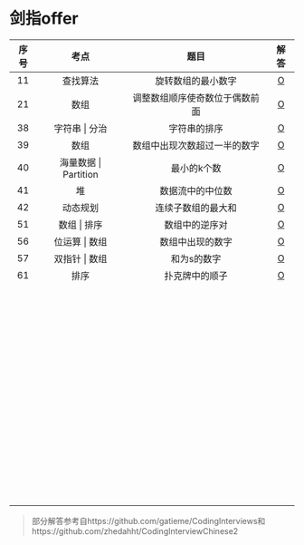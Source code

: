 # 剑指offer

| 序号 |         考点          |              题目              |                        解答                         |
| :--: | :-------------------: | :----------------------------: | :-------------------------------------------------: |
|  11  |       查找算法        |       旋转数组的最小数字       |       [O](剑指offer/11-旋转数组的最小数字.md)       |
|  21  |         数组          | 调整数组顺序使奇数位于偶数前面 | [O](剑指offer/21-调整数组顺序使奇数位于偶数前面.md) |
|  38  |    字符串 \| 分治     |          字符串的排序          |          [O](剑指offer/38-字符串的排序.md)          |
|  39  |         数组          |  数组中出现次数超过一半的数字  |  [O](剑指offer/39-数组中出现次数超过一半的数字.md)  |
|  40  | 海量数据 \| Partition |          最小的k个数           |          [O](剑指offer/40-最小的k个数.md)           |
|  41  |          堆           |        数据流中的中位数        |        [O](剑指offer/41-数据流中的中位数.md)        |
|  42  |       动态规划        |       连续子数组的最大和       |       [O](剑指offer/42-连续子数组的最大和.md)       |
|  51  |     数组 \| 排序      |         数组中的逆序对         |         [O](剑指offer/51-数组中的逆序对.md)         |
|  56  |    位运算 \| 数组     |        数组中出现的数字        |        [O](剑指offer/56-数组中出现的数字.md)        |
|  57  |    双指针 \| 数组     |          和为s的数字           |          [O](剑指offer/57-和为s的数字.md)           |
|  61  |         排序          |         扑克牌中的顺子         |         [O](剑指offer/61-扑克牌中的顺子.md)         |
|      |                       |                                |                                                     |
|      |                       |                                |                                                     |
|      |                       |                                |                                                     |
|      |                       |                                |                                                     |
|      |                       |                                |                                                     |
|      |                       |                                |                                                     |
|      |                       |                                |                                                     |
|      |                       |                                |                                                     |
|      |                       |                                |                                                     |
|      |                       |                                |                                                     |
|      |                       |                                |                                                     |
|      |                       |                                |                                                     |
|      |                       |                                |                                                     |
|      |                       |                                |                                                     |
|      |                       |                                |                                                     |
|      |                       |                                |                                                     |
|      |                       |                                |                                                     |
|      |                       |                                |                                                     |
|      |                       |                                |                                                     |
|      |                       |                                |                                                     |
|      |                       |                                |                                                     |
|      |                       |                                |                                                     |
|      |                       |                                |                                                     |
|      |                       |                                |                                                     |
|      |                       |                                |                                                     |
|      |                       |                                |                                                     |
|      |                       |                                |                                                     |
|      |                       |                                |                                                     |
|      |                       |                                |                                                     |
|      |                       |                                |                                                     |
|      |                       |                                |                                                     |
|      |                       |                                |                                                     |
|      |                       |                                |                                                     |
|      |                       |                                |                                                     |
|      |                       |                                |                                                     |
|      |                       |                                |                                                     |
|      |                       |                                |                                                     |
|      |                       |                                |                                                     |
|      |                       |                                |                                                     |
|      |                       |                                |                                                     |
|      |                       |                                |                                                     |
|      |                       |                                |                                                     |
|      |                       |                                |                                                     |
|      |                       |                                |                                                     |
|      |                       |                                |                                                     |
|      |                       |                                |                                                     |
|      |                       |                                |                                                     |
|      |                       |                                |                                                     |
|      |                       |                                |                                                     |
|      |                       |                                |                                                     |
|      |                       |                                |                                                     |
|      |                       |                                |                                                     |
|      |                       |                                |                                                     |
|      |                       |                                |                                                     |
|      |                       |                                |                                                     |
|      |                       |                                |                                                     |
|      |                       |                                |                                                     |
|      |                       |                                |                                                     |
|      |                       |                                |                                                     |
|      |                       |                                |                                                     |
|      |                       |                                |                                                     |
|      |                       |                                |                                                     |
|      |                       |                                |                                                     |
|      |                       |                                |                                                     |
|      |                       |                                |                                                     |

> 部分解答参考自https://github.com/gatieme/CodingInterviews和https://github.com/zhedahht/CodingInterviewChinese2
